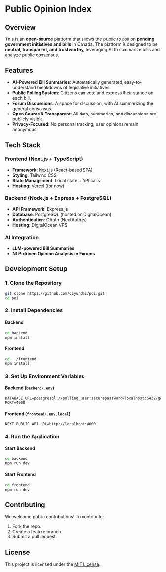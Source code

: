 # Public Opinion Index

## Overview

This is an **open-source** platform that allows the public to poll on **pending government initiatives and bills** in Canada. The platform is designed to be **neutral, transparent, and trustworthy**, leveraging AI to summarize bills and analyze public consensus.

## Features

- **AI-Powered Bill Summaries**: Automatically generated, easy-to-understand breakdowns of legislative initiatives.
- **Public Polling System**: Citizens can vote and express their stance on each bill.
- **Forum Discussions**: A space for discussion, with AI summarizing the general consensus.
- **Open Source & Transparent**: All data, summaries, and discussions are publicly visible.
- **Privacy-Focused**: No personal tracking; user opinions remain anonymous.

## Tech Stack

### **Frontend** (Next.js + TypeScript)

- **Framework**: [Next.js](https://nextjs.org/) (React-based SPA)
- **Styling**: Tailwind CSS
- **State Management**: Local state + API calls
- **Hosting**: Vercel (for now)

### **Backend** (Node.js + Express + PostgreSQL)

- **API Framework**: Express.js
- **Database**: PostgreSQL (hosted on DigitalOcean)
- **Authentication**: OAuth (NextAuth.js)
- **Hosting**: DigitalOcean VPS

### **AI Integration**

- **LLM-powered Bill Summaries**
- **NLP-driven Opinion Analysis in Forums**

## Development Setup

### **1. Clone the Repository**

```sh
git clone https://github.com/qiyundai/poi.git
cd poi
```

### **2. Install Dependencies**

#### Backend

```sh
cd backend
npm install
```

#### Frontend

```sh
cd ../frontend
npm install
```

### **3. Set Up Environment Variables**

#### Backend (`backend/.env`)

```
DATABASE_URL=postgresql://polling_user:securepassword@localhost:5432/gov_polling
PORT=4000
```

#### Frontend (`frontend/.env.local`)

```
NEXT_PUBLIC_API_URL=http://localhost:4000
```

### **4. Run the Application**

#### Start Backend

```sh
cd backend
npm run dev
```

#### Start Frontend

```sh
cd frontend
npm run dev
```

## Contributing

We welcome public contributions! To contribute:

1. Fork the repo.
2. Create a feature branch.
3. Submit a pull request.

## License

This project is licensed under the [MIT License](LICENSE).


